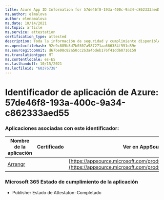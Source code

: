 ```yaml
---
title: Azure App ID Information for 57de46f8-193a-400c-9a34-c862333aed55
ms.author: elmalova
author: elenamalova
ms.date: 10/14/2021
ms.topic: article
ms.service: attestation
certification_type: attested
description: Toda la información de seguridad y cumplimiento disponible para 57de46f8-193a-400c-9a34-c862333aed55.
ms.openlocfilehash: 92e9c885b3d7b0307a987271aa666384f551d89e
ms.sourcegitcommit: d67be08c82a50cc263a4bdeb176f41dd60716159
ms.translationtype: MT
ms.contentlocale: es-ES
ms.lasthandoff: 10/15/2021
ms.locfileid: "60376738"
---
```

# <a name="azure-app-id-57de46f8-193a-400c-9a34-c862333aed55"></a>Identificador de aplicación de Azure: 57de46f8-193a-400c-9a34-c862333aed55


### <a name="apps-associated-with-this-id"></a>Aplicaciones asociadas con este identificador:
| **Nombre de la aplicación** | **Certificado** | **Ver en AppSource** |
|--------------|---------------|-----------------------|
| [Arrangr](https://docs.microsoft.com/microsoft-365-app-certification/forward/WA200002975) |  | [https://appsource.microsoft.com/product/office/WA200002975](https://appsource.microsoft.com/product/office/WA200002975) |

### <a name="microsoft-365-app-compliance-status"></a>Microsoft 365 Estado de cumplimiento de la aplicación
- Publisher Estado de Attestaton: Completado
